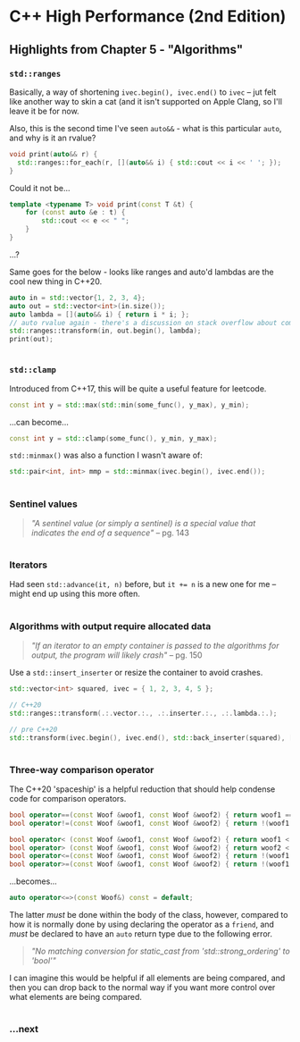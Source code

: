 # C++ High Performance (2nd Edition)

## Highlights from Chapter 5 - "Algorithms"

### `std::ranges`
Basically, a way of shortening `ivec.begin(), ivec.end()` to `ivec` – jut felt like another way to skin a cat (and it isn't supported on Apple Clang, so I'll leave it be for now.

Also, this is the second time I've seen `auto&&` - what is this particular `auto`, and why is it an rvalue?
```cpp
void print(auto&& r) {
  std::ranges::for_each(r, [](auto&& i) { std::cout << i << ' '; });
}
```
Could it not be...
```cpp
template <typename T> void print(const T &t) {
    for (const auto &e : t) {
        std::cout << e << " ";
    }
}
```
...?

Same goes for the below - looks like ranges and auto'd lambdas are the cool new thing in C++20.
```cpp
auto in = std::vector{1, 2, 3, 4};
auto out = std::vector<int>(in.size());
auto lambda = [](auto&& i) { return i * i; };
// auto rvalue again - there's a discussion on stack overflow about comparing `auto&& woof` and `std::forward<decltype(woof)>(woof)`
std::ranges::transform(in, out.begin(), lambda);
print(out);
```
#
### `std::clamp`
Introduced from C++17, this will be quite a useful feature for leetcode.
```cpp
const int y = std::max(std::min(some_func(), y_max), y_min);
```
...can become...
```cpp
const int y = std::clamp(some_func(), y_min, y_max);
```
`std::minmax()` was also a function I wasn't aware of:
```cpp
std::pair<int, int> mmp = std::minmax(ivec.begin(), ivec.end());
```
#
### Sentinel values
> _"A sentinel value (or simply a sentinel) is a special value that indicates the end of
a sequence"_ – pg. 143
#
### Iterators
Had seen `std::advance(it, n)` before, but `it += n` is a new one for me – might end up using this more often.
#
### Algorithms with output require allocated data
> _"If an iterator to an empty container is passed to the algorithms for output, the program will likely crash"_ – pg. 150

Use a `std::insert_inserter` or resize the container to avoid crashes.
```cpp
std::vector<int> squared, ivec = { 1, 2, 3, 4, 5 };

// C++20
std::ranges::transform(.:.vector.:., .:.inserter.:., .:.lambda.:.);

// pre C++20
std::transform(ivec.begin(), ivec.end(), std::back_inserter(squared), [] (const int &x) { return x * x; } );
```
#
### Three-way comparison operator
The C++20 'spaceship' is a helpful reduction that should help condense code for comparison operators.
```cpp
bool operator==(const Woof &woof1, const Woof &woof2) { return woof1 == woof2; }
bool operator!=(const Woof &woof1, const Woof &woof2) { return !(woof1 == woof2); }

bool operator< (const Woof &woof1, const Woof &woof2) { return woof1 < woof2; }
bool operator> (const Woof &woof1, const Woof &woof2) { return woof2 < woof1; }
bool operator<=(const Woof &woof1, const Woof &woof2) { return !(woof1 > woof2); }
bool operator>=(const Woof &woof1, const Woof &woof2) { return !(woof1 < woof2); }
```
...becomes...

```cpp
auto operator<=>(const Woof&) const = default;
```

The latter *_must_* be done within the body of the class, however, compared to how it is normally done by using declaring the operator as a `friend`, and _*must*_ be declared to have an `auto` return type due to the following error.

> _"No matching conversion for static_cast from 'std::strong_ordering' to 'bool'"_

I can imagine this would be helpful if all elements are being compared, and then you can drop back to the normal way if you want more control over what elements are being compared.
#
### ...next
